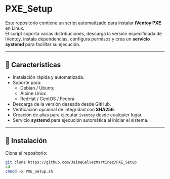 # PXE_Setup


Este repositorio contiene un script automatizado para instalar **iVentoy PXE** en Linux.  
El script soporta varias distribuciones, descarga la versión especificada de iVentoy, instala dependencias, configura permisos y crea un **servicio systemd** para facilitar su ejecución.

---

## 📌 Características

- Instalación rápida y automatizada.
- Soporte para:
  - Debian / Ubuntu
  - Alpine Linux
  - RedHat / CentOS / Fedora
- Descarga de la versión deseada desde GitHub.
- Verificación opcional de integridad con **SHA256**.
- Creación de alias para ejecutar `iventoy` desde cualquier lugar.
- Servicio **systemd** para ejecución automática al iniciar el sistema.

---

## 🚀 Instalación

Clona el repositorio:

```bash
git clone https://github.com/JaimeGalvezMartinez/PXE_Setup
cd 
chmod +x PXE_Setup.sh

